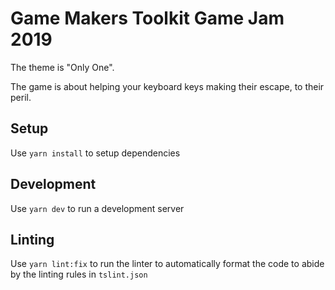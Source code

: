 # Game Makers Toolkit Game Jam 2019 #

The theme is "Only One".

The game is about helping your keyboard keys making their escape, to their peril.

## Setup ##

Use `yarn install` to setup dependencies

## Development ##

Use `yarn dev` to run a development server

## Linting ##

Use `yarn lint:fix` to run the linter to automatically format the code to abide by the linting rules in `tslint.json`
